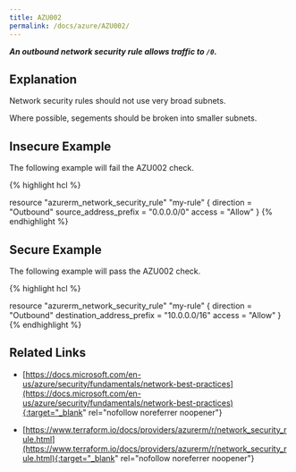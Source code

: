 ```yaml
---
title: AZU002
permalink: /docs/azure/AZU002/
---
```


***An outbound network security rule allows traffic to `/0`.***

## Explanation


Network security rules should not use very broad subnets.

Where possible, segements should be broken into smaller subnets.


## Insecure Example

The following example will fail the AZU002 check.

{% highlight hcl %}

resource "azurerm_network_security_rule" "my-rule" {
	direction = "Outbound"
	source_address_prefix = "0.0.0.0/0"
	access = "Allow"
}
{% endhighlight %}

## Secure Example

The following example will pass the AZU002 check.

{% highlight hcl %}

resource "azurerm_network_security_rule" "my-rule" {
	direction = "Outbound"
	destination_address_prefix = "10.0.0.0/16"
	access = "Allow"
}
{% endhighlight %}

## Related Links


- [https://docs.microsoft.com/en-us/azure/security/fundamentals/network-best-practices](https://docs.microsoft.com/en-us/azure/security/fundamentals/network-best-practices){:target="_blank" rel="nofollow noreferrer noopener"}

- [https://www.terraform.io/docs/providers/azurerm/r/network_security_rule.html](https://www.terraform.io/docs/providers/azurerm/r/network_security_rule.html){:target="_blank" rel="nofollow noreferrer noopener"}

